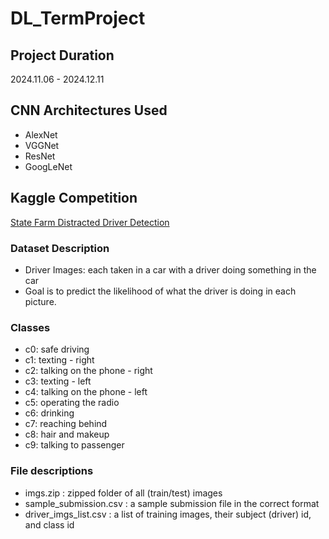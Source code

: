 # DL_TermProject

## Project Duration
2024.11.06 - 2024.12.11

## CNN Architectures Used
- AlexNet
- VGGNet
- ResNet
- GoogLeNet

## Kaggle Competition
[State Farm Distracted Driver Detection](https://www.kaggle.com/competitions/state-farm-distracted-driver-detection/data)

### Dataset Description
 - Driver Images: each taken in a car with a driver doing something in the car
 - Goal is to predict the likelihood of what the driver is doing in each picture. 

### Classes
 - c0: safe driving
 - c1: texting - right
 - c2: talking on the phone - right
 - c3: texting - left
 - c4: talking on the phone - left
 - c5: operating the radio
 - c6: drinking
 - c7: reaching behind
 - c8: hair and makeup
 - c9: talking to passenger

### File descriptions
- imgs.zip : zipped folder of all (train/test) images
 - sample_submission.csv : a sample submission file in the correct format
 - driver_imgs_list.csv : a list of training images, their subject (driver) id, and class id
